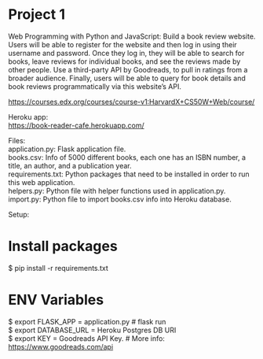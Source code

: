 # Project 1

Web Programming with Python and JavaScript:
Build a book review website. Users will be able to register for the website and then log in using their username and password. Once they log in, they will be able to search for books, leave reviews for individual books, and see the reviews made by other people. Use a third-party API by Goodreads, to pull in ratings from a broader audience. Finally, users will be able to query for book details and book reviews programmatically via this website’s API.

https://courses.edx.org/courses/course-v1:HarvardX+CS50W+Web/course/

Heroku app:  
https://book-reader-cafe.herokuapp.com/  


Files:  
application.py: Flask application file.  
books.csv: Info of 5000 different books, each one has an ISBN number, a title, an author, and a publication year.  
requirements.txt: Python packages that need to be installed in order to run this web application.  
helpers.py: Python file with helper functions used in application.py.  
import.py: Python file to import books.csv info into Heroku database.  


Setup:
# Install packages
$ pip install -r requirements.txt

# ENV Variables
$ export FLASK_APP = application.py # flask run  
$ export DATABASE_URL = Heroku Postgres DB URI  
$ export KEY = Goodreads API Key. # More info: https://www.goodreads.com/api  

